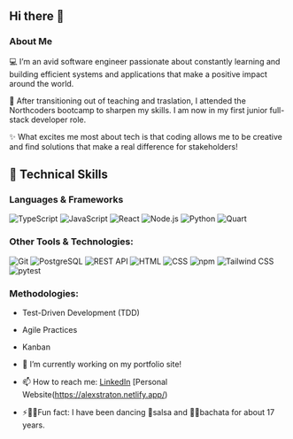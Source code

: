 ## Hi there 👋
### About Me

💻 I’m an avid software engineer passionate about constantly learning and building efficient systems and applications that make a positive impact around the world.

🚀 After transitioning out of teaching and traslation, I attended the Northcoders bootcamp to sharpen my skills. I am now in my first junior full-stack developer role. 

✨ What excites me most about tech is that coding allows me to be creative and find solutions that make a real difference for stakeholders!

## 🧰 Technical Skills

### Languages & Frameworks

![TypeScript](https://img.shields.io/badge/TypeScript-3178C6?style=for-the-badge&logo=typescript&logoColor=white)
![JavaScript](https://img.shields.io/badge/JavaScript-F7DF1E?style=for-the-badge&logo=javascript&logoColor=black)
![React](https://img.shields.io/badge/React-20232A?style=for-the-badge&logo=react&logoColor=61DAFB)
![Node.js](https://img.shields.io/badge/Node.js-339933?style=for-the-badge&logo=nodedotjs&logoColor=white)
![Python](https://img.shields.io/badge/Python-3776AB?style=for-the-badge&logo=python&logoColor=white)
![Quart](https://img.shields.io/badge/Quart-222222?style=for-the-badge&logo=python&logoColor=blue)

### Other Tools & Technologies:

![Git](https://img.shields.io/badge/Git-F05032?style=for-the-badge&logo=git&logoColor=white)
![PostgreSQL](https://img.shields.io/badge/PostgreSQL-4169E1?style=for-the-badge&logo=postgresql&logoColor=white)
![REST API](https://img.shields.io/badge/REST%20API-005571?style=for-the-badge&logo=rest&logoColor=white)
![HTML](https://img.shields.io/badge/HTML5-E34F26?style=for-the-badge&logo=html5&logoColor=white)
![CSS](https://img.shields.io/badge/CSS3-1572B6?style=for-the-badge&logo=css3&logoColor=white)
![npm](https://img.shields.io/badge/npm-CB3837?style=for-the-badge&logo=npm&logoColor=white)
![Tailwind CSS](https://img.shields.io/badge/Tailwind_CSS-38B2AC?style=for-the-badge&logo=tailwind-css&logoColor=white)
![pytest](https://img.shields.io/badge/pytest-0A9EDC?style=for-the-badge&logo=pytest&logoColor=white)

### Methodologies:

- Test-Driven Development (TDD)
- Agile Practices
- Kanban

- 🔭 I’m currently working on my portfolio site!
- 📫 How to reach me: [LinkedIn](https://www.linkedin.com/in/alexandra-straton-2747a019b/) [Personal Website(https://alexstraton.netlify.app/)
- ⚡💃🏽Fun fact: I have been dancing 🕺salsa and 💃🏽bachata for about 17 years.

